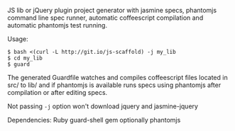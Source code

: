
JS lib or jQuery plugin project generator with jasmine specs, phantomjs command line spec runner, automatic coffeescript compilation and automatic phantomjs test running.
 
Usage:

    $ bash <(curl -L http://git.io/js-scaffold) -j my_lib
    $ cd my_lib
    $ guard

The generated Guardfile watches and compiles coffeescript files located in src/ to lib/ and if phantomjs is available runs specs using phantomjs after compilation or after editing specs.

Not passing `-j` option won't download jquery and jasmine-jquery

Dependencies:
Ruby
guard-shell gem
optionally phantomjs
